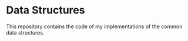 # Data Structures

This repository contains the code of my implementations of the common data structures.
